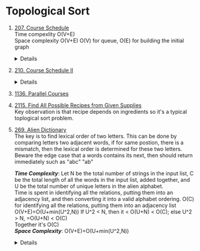 # Topological Sort
1. [207. Course Schedule](https://leetcode.com/problems/course-schedule)  
    Time compexlity O(V+E)  
    Space complexity O(V+E) O(V) for queue, O(E) for building the initial graph
    <details>

      ```python
    def canFinish(self, numCourses: int, prerequisites: List[List[int]]) -> bool:
        indegree = [0] * numCourses
        adj = [[] for _ in range(numCourses)]
        for curr, pre in prerequisites:
            adj[pre].append(curr)
            indegree[curr] += 1
        
        queue = deque()
        visited = 0
        for i in range(numCourses):
            if indegree[i] == 0:
                queue.append(i)

        while queue:
            node = queue.popleft()
            visited += 1

            for neighbour in adj[node]:
                indegree[neighbour] -= 1
                if indegree[neighbour] == 0:
                    queue.append(neighbour)
        
        return visited == numCourses      
      ```
    </details>

1. [210. Course Schedule II](https://leetcode.com/problems/course-schedule-ii)  
    <details>

      ```python
        def findOrder(self, numCourses: int, prerequisites: List[List[int]]) -> List[int]:
            indegree = [0] * numCourses
            adj = [[] for _ in range(numCourses)]
            for curr, pre in prerequisites:
                adj[pre].append(curr)
                indegree[curr] += 1
    
            queue = deque()
            for i in range(len(indegree)):
                if indegree[i] == 0:
                    queue.append(i)
    
            result = []
            while queue:
                node = queue.popleft()
                result.append(node)
    
                for neighbour in adj[node]:
                    indegree[neighbour] -= 1
                    if indegree[neighbour] == 0:
                        queue.append(neighbour)
    
            return result if len(result) == numCourses else []  
      ```
    </details>
1. [1136. Parallel Courses](https://leetcode.com/problems/parallel-courses)  
1. [2115. Find All Possible Recipes from Given Supplies](https://leetcode.com/problems/find-all-possible-recipes-from-given-supplies)  
    Key observation is that recipe depends on ingredients so it's a typical toplogical sort problem.  
 
1. [269. Alien Dictionary](https://leetcode.com/problems/alien-dictionary)  
    The key is to find lexical order of two letters. This can be done by comparing letters two adjacent words, if for same postion, there is a mismatch, then the lexical order is determined for these two letters.  
    Beware the edge case that a words contains its next, then should return immediately such as "abc" "ab"
     
    ***Time Complexity***: Let N be the total number of strings in the input list, C be the total length of all the words in the input list, added together, and U be the total number of unique letters in the alien alphabet.  
Time is spent in identifying all the relations, putting them into an adjacency list, and then converting it into a valid alphabet ordering.
    O(C) for identifying all the relations, putting them into an adjacency list  
    O(V+E)=O(U+min(U^2,N)) If U^2 < N, then it < O(U+N) < O(C); else U^2 > N, =O(U+N) < O(C)  
    Together it's O(C)  
   ***Space Complexity***: O(V+E)=O(U+min(U^2,N))
    <details>

      ```python
    def alienOrder(self, words: List[str]) -> str:
        # initialize graph
        indegree = Counter()
        adj = {}
        for word in words:
            for ch in word:
                indegree[ch] = 0
                if not ch in adj:
                    adj[ch] = []

        # build graph with dependancy
        for i in range(len(words) - 1):
            currWord = words[i]
            nextWord = words[i + 1]

            for j in range(min(len(currWord), len(nextWord))):
                if currWord[j] != nextWord[j]:
                    adj[currWord[j]].append(nextWord[j])
                    indegree[nextWord[j]] += 1
                    break
                elif j == len(nextWord) - 1 and len(nextWord) < len(currWord):
                    return ""

        queue = deque([c for c in indegree if indegree[c] == 0])

        result = []
        while queue:
            letter = queue.popleft()
            result.append(letter)
            
            for neighbour in adj[letter]:
                indegree[neighbour] -= 1
                if indegree[neighbour] == 0:
                    queue.append(neighbour)

        return "".join(result) if len(result) == len(indegree) else ""
      ```
    </details>
